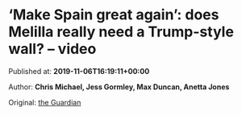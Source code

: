 
# ‘Make Spain great again’: does Melilla really need a Trump-style wall? – video

Published at: **2019-11-06T16:19:11+00:00**

Author: **Chris Michael, Jess Gormley, Max Duncan, Anetta Jones**

Original: [the Guardian](https://www.theguardian.com/cities/video/2019/nov/06/make-spain-great-again-does-melilla-really-need-a-trump-style-wall-video)


